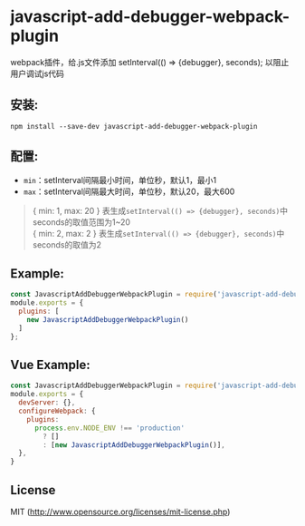 # javascript-add-debugger-webpack-plugin
webpack插件，给.js文件添加 setInterval(() => {debugger}, seconds); 以阻止用户调试js代码

## 安装:
```shell script
npm install --save-dev javascript-add-debugger-webpack-plugin
```

## 配置:
* `min`：setInterval间隔最小时间，单位秒，默认1，最小1  
* `max`：setInterval间隔最大时间，单位秒，默认20，最大600  
> { min: 1, max: 20 } 表生成`setInterval(() => {debugger}, seconds)`中seconds的取值范围为1~20  
> { min: 2, max: 2 } 表生成`setInterval(() => {debugger}, seconds)`中seconds的取值为2    

## Example:
``` javascript
const JavascriptAddDebuggerWebpackPlugin = require('javascript-add-debugger-webpack-plugin')
module.exports = {
  plugins: [
    new JavascriptAddDebuggerWebpackPlugin()
  ]
};
```

## Vue Example:
``` javascript
const JavascriptAddDebuggerWebpackPlugin = require('javascript-add-debugger-webpack-plugin')
module.exports = {
  devServer: {},
  configureWebpack: {
    plugins:
      process.env.NODE_ENV !== 'production'
        ? []
        : [new JavascriptAddDebuggerWebpackPlugin()],
  },
}
```

## License
MIT (http://www.opensource.org/licenses/mit-license.php)


